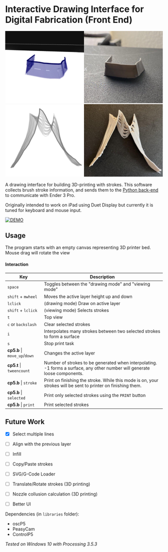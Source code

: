 # Interactive Drawing Interface for Digital Fabrication (Front End)

![An example of extruded surfaces](data/images/firstprint.jpg)
![Another example](data/images/secondprint.jpg)


A drawing interface for building 3D-printing with strokes. This software collects brush stroke information, and sends them to the [Python back-end](https://github.com/merttoka/int_fab_server) to communicate with Ender 3 Pro.

Originally intended to work on iPad using Duet Display but currently it is tuned for keyboard and mouse input.  

[![DEMO](http://img.youtube.com/vi/Vwcu9hx7YE0/0.jpg)](https://youtu.be/Vwcu9hx7YE0)

## Usage
The program starts with an empty canvas representing 3D printer bed. Mouse drag will rotate the view 
#### Interaction
| Key                           	| Description                                                                                                                 	|
|-------------------------------	|-----------------------------------------------------------------------------------------------------------------------------	|
| `space`                       	| Toggles between the "drawing mode" and "viewing mode"                                                                       	|
| `shift` + `mwheel`            	| Moves the active layer height up and down                                                                                   	|
| `lclick`                      	| (drawing mode) Draw on active layer                                                                                         	|
| `shift` + `lclick`            	| (viewing mode) Selects strokes                                                                                              	|
| `t`                           	| Top view                                                                                                                    	|
| `c` or `backslash`            	| Clear selected strokes                                                                                                      	|
| `i`                           	| Interpolates many strokes between two selected strokes to form a surface                                                    	|
| `s`                           	| Stop print task                                                                                                             	|
| **cp5.b** \| `move_up`/`down` 	| Changes the active layer                                                                                                    	|
| **cp5.t** \| `tweencount`     	| Number of strokes to be generated when interpolating. -1 forms a surface, any other number will generate loose components.  	|
| **cp5.b** \| `stroke`         	| Print on finishing the stroke. While this mode is on, your strokes will be sent to printer on finishing them.               	|
| **cp5.b** \| `selected`       	| Print only selected strokes using the `PRINT` button                                                                        	|
| **cp5.b** \| `print`          	| Print selected strokes                                                                                                      	|

## Future Work
- [x] Select multiple lines
- [ ] Align with the previous layer
- [ ] Infill
- [ ] Copy/Paste strokes
- [ ] SVG/G-Code Loader
- [ ] Translate/Rotate strokes (3D printing)
- [ ] Nozzle collusion calculation (3D printing)
- [ ] Better UI


Dependencies (in `libraries` folder):
- oscP5
- PeasyCam
- ControlP5

*Tested on Windows 10 with Processing 3.5.3*